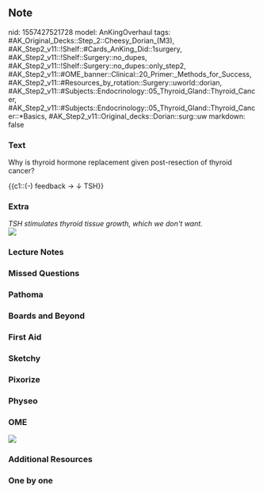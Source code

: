 ## Note
nid: 1557427521728
model: AnKingOverhaul
tags: #AK_Original_Decks::Step_2::Cheesy_Dorian_(M3), #AK_Step2_v11::!Shelf::#Cards_AnKing_Did::1surgery, #AK_Step2_v11::!Shelf::Surgery::no_dupes, #AK_Step2_v11::!Shelf::Surgery::no_dupes::only_step2, #AK_Step2_v11::#OME_banner::Clinical::20_Primer:_Methods_for_Success, #AK_Step2_v11::#Resources_by_rotation::Surgery::uworld::dorian, #AK_Step2_v11::#Subjects::Endocrinology::05_Thyroid_Gland::Thyroid_Cancer, #AK_Step2_v11::#Subjects::Endocrinology::05_Thyroid_Gland::Thyroid_Cancer::*Basics, #AK_Step2_v11::Original_decks::Dorian::surg::uw
markdown: false

### Text
Why is thyroid hormone replacement given post-resection of thyroid
cancer?
<div>
  {{c1::(-) feedback → ↓ TSH}}
</div>

### Extra
<div>
  <div>
    <i>TSH stimulates thyroid tissue growth, which we don't
    want.</i>
  </div>
  <div>
    <b><i><img src="paste-4192605340434433.jpg"></i></b>
  </div>
</div>

### Lecture Notes


### Missed Questions


### Pathoma


### Boards and Beyond


### First Aid


### Sketchy


### Pixorize


### Physeo


### OME
<div class="ome-widget">
  <a href="https://onlinemeded.org/spa/surgery?ref=anki"><img src=
  "_OME_AnkiFlashcards_Topic_6.png"></a>
</div>

### Additional Resources


### One by one

